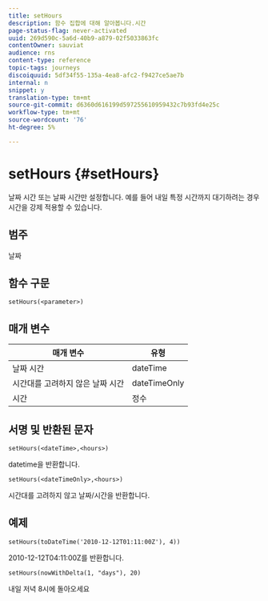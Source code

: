 ```yaml
---
title: setHours
description: 함수 집합에 대해 알아봅니다.시간
page-status-flag: never-activated
uuid: 269d590c-5a6d-40b9-a879-02f5033863fc
contentOwner: sauviat
audience: rns
content-type: reference
topic-tags: journeys
discoiquuid: 5df34f55-135a-4ea8-afc2-f9427ce5ae7b
internal: n
snippet: y
translation-type: tm+mt
source-git-commit: d6360d616199d597255610959432c7b93fd4e25c
workflow-type: tm+mt
source-wordcount: '76'
ht-degree: 5%

---
```



# setHours {#setHours}

날짜 시간 또는 날짜 시간만 설정합니다. 예를 들어 내일 특정 시간까지 대기하려는 경우 시간을 강제 적용할 수 있습니다.

## 범주

날짜

## 함수 구문

`setHours(<parameter>)`

## 매개 변수

| 매개 변수 | 유형 |
|--- |--- |
| 날짜 시간 | dateTime |
| 시간대를 고려하지 않은 날짜 시간 | dateTimeOnly |
| 시간 | 정수 |

## 서명 및 반환된 문자

`setHours(<dateTime>,<hours>)`

datetime을 반환합니다.

`setHours(<dateTimeOnly>,<hours>)`

시간대를 고려하지 않고 날짜/시간을 반환합니다.

## 예제

`setHours(toDateTime('2010-12-12T01:11:00Z'), 4))`

2010-12-12T04:11:00Z를 반환합니다.

`setHours(nowWithDelta(1, "days"), 20)`

내일 저녁 8시에 돌아오세요
